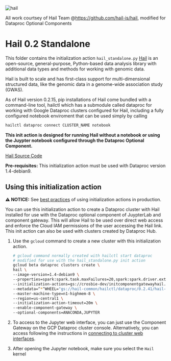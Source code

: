 <img src="https://hail.is/hail-logo-cropped.png" alt="hail" />

All work courtsey of Hail Team @https://github.com/hail-is/hail, modified for Dataproc Optional Components 

# Hail 0.2 Standalone 

This folder contains the initialization action `hail_standalone.py`
[Hail](https://hail.is/)  is an open-source, general-purpose, Python-based data analysis library with additional data types and methods for working with genomic data.

Hail is built to scale and has first-class support for multi-dimensional structured data, like the genomic data in a genome-wide association study (GWAS).

As of Hail version 0.2.15, pip installations of Hail come bundled with a command-line tool, hailctl which has a submodule called dataproc for working with Google Dataproc clusters configured for Hail, including a fully configured notebook enviroment that can be used simply by calling 
```bash
hailctl dataproc connect CLUSTER_NAME notebook
```

**This init action is designed for running Hail without a notebook or using the Juypter notebook configured through the Dataproc Optional Component.**

[Hail Source Code](https://github.com/hail-is/hail)

__Pre-requisites:__ This initialization action must be used with Dataproc version 1.4-debian9. 

## Using this initialization action

**:warning: NOTICE:** See [best practices](/README.md#how-initialization-actions-are-used) of using initialization actions in production.

You can use this initialization action to create a Dataproc cluster with Hail installed for use with the Dataproc optional component of JuypterLab and component gateway. This will allow Hail to be used over direct web access and enforce the Cloud IAM permissions of the user accessing the Hail link. This init action can also be used with clusters created by Dataproc Hub. 

1.  Use the `gcloud` command to create a new cluster with this initialization
    action.

    ```bash
    # gcloud command normally created with hailctl start dataproc
    # modified for use with the hail_standalone.py init action
    gcloud beta dataproc clusters create \
    hail \
    --image-version=1.4-debian9 \
    --properties=spark:spark.task.maxFailures=20,spark:spark.driver.extraJavaOptions=-Xss4M,spark:spark.executor.extraJavaOptions=-Xss4M,spark:spark.speculation=true,hdfs:dfs.replication=1,dataproc:dataproc.logging.stackdriver.enable=false,dataproc:dataproc.monitoring.stackdriver.enable=false,spark:spark.driver.memory=41g \
    --initialization-actions=gs://crosbie-dev/initcomponentgatewayhail.py  \
    --metadata=^*^WHEEL="gs://hail-common/hailctl/dataproc/0.2.41/hail-0.2.41-py3-none-any.whl"*PKGS="aiohttp>=3.6,<3.7|aiohttp_session>=2.7,<2.8|asyncinit>=0.2.4,<0.3|bokeh>1.1,<1.3|decorator<5|gcsfs==0.2.1|humanize==1.0.0|hurry.filesize==0.9|nest_asyncio|numpy<2|pandas>0.24,<0.26|parsimonious<0.9|PyJWT|python-json-logger==0.1.11|requests>=2.21.0,<2.21.1|scipy>1.2,<1.4|tabulate==0.8.3|tqdm==4.42.1" \
    --master-machine-type=n1-highmem-8 \
    --region=us-central1 \
    --initialization-action-timeout=20m \
    --enable-component-gateway \
    --optional-components=ANACONDA,JUPYTER
    ```

1.  To access to the Jupyter web interface, you can just use the Component
    Gateway on the GCP Dataproc cluster console. Alternatively, you can access
    following the instructions in
    [connecting to cluster web interfaces](https://cloud.google.com/dataproc/docs/concepts/cluster-web-interfaces).
1.  After opening the Jupyter notebook, make sure you select the `Hail` kernel
    